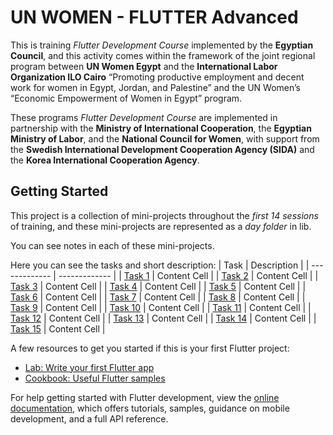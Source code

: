 # UN WOMEN - FLUTTER Advanced

This is training *Flutter Development Course* implemented by the **Egyptian Council**, and this activity comes within the framework of the joint regional program between **UN Women Egypt** and the **International Labor Organization ILO Cairo** “Promoting productive employment and decent work for women in Egypt, Jordan, and Palestine” and the UN Women’s “Economic Empowerment of Women in Egypt” program.

These programs *Flutter Development Course* are implemented in partnership with the **Ministry of International Cooperation**, the **Egyptian Ministry of Labor**, and the **National Council for Women**, with support from the **Swedish International Development Cooperation Agency (SIDA)** and the **Korea International Cooperation Agency**.

## Getting Started

This project is a collection of mini-projects throughout the *first 14 sessions* of training, and these mini-projects are represented as a *day folder* in lib.

You can see notes in each of these mini-projects.

Here you can see the tasks and short description:
| Task  | Description |
| ------------- | ------------- |
| [Task 1]() | Content Cell  |
| [Task 2]() | Content Cell  |
| [Task 3]() | Content Cell  |
| [Task 4]() | Content Cell  |
| [Task 5]() | Content Cell  |
| [Task 6]() | Content Cell  |
| [Task 7]() | Content Cell  |
| [Task 8]() | Content Cell  |
| [Task 9]() | Content Cell  |
| [Task 10]() | Content Cell  |
| [Task 11]() | Content Cell  |
| [Task 12]() | Content Cell  |
| [Task 13]() | Content Cell  |
| [Task 14]() | Content Cell  |
| [Task 15]() | Content Cell  |


A few resources to get you started if this is your first Flutter project:

- [Lab: Write your first Flutter app](https://docs.flutter.dev/get-started/codelab)
- [Cookbook: Useful Flutter samples](https://docs.flutter.dev/cookbook)

For help getting started with Flutter development, view the
[online documentation](https://docs.flutter.dev/), which offers tutorials,
samples, guidance on mobile development, and a full API reference.
